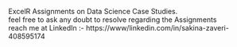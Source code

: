 ExcelR Assignments on Data Science Case Studies.<br />
feel free to ask any doubt to resolve regarding the Assignments<br />
reach me at LinkedIn :- https://www/linkedin.com/in/sakina-zaveri-408595174
